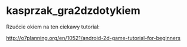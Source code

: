 # kasprzak_gra2dzdotykiem

Rzućcie okiem na ten ciekawy tutorial:

http://o7planning.org/en/10521/android-2d-game-tutorial-for-beginners
